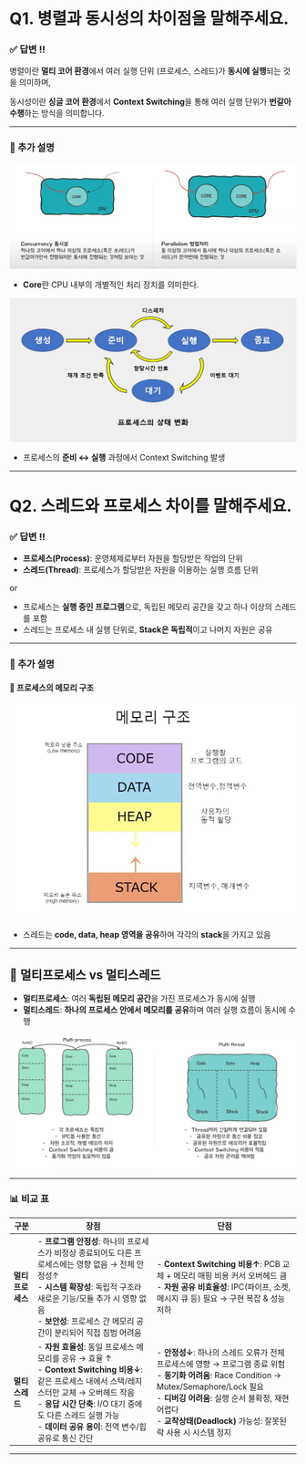 # Q1. 병렬과 동시성의 차이점을 말해주세요.

### ✅ 답변 !!
병렬이란 **멀티 코어 환경**에서 여러 실행 단위 (프로세스, 스레드)가 **동시에 실행**되는 것을 의미하며,  

동시성이란 **싱글 코어 환경**에서 **Context Switching**을 통해 여러 실행 단위가 **번갈아 수행**하는 방식을 의미합니다.  

---

### 🔎 추가 설명
![image.png](동시성과병렬처리.png)  
- **Core**란 CPU 내부의 개별적인 처리 장치를 의미한다.  

![image.png](프로세스상태변화.png)  
- 프로세스의 **준비 ↔ 실행** 과정에서 Context Switching 발생  

---

# Q2. 스레드와 프로세스 차이를 말해주세요.

### ✅ 답변 !!
- **프로세스(Process)**: 운영체제로부터 자원을 할당받은 작업의 단위  
- **스레드(Thread)**: 프로세스가 할당받은 자원을 이용하는 실행 흐름 단위  

or  

- 프로세스는 **실행 중인 프로그램**으로, 독립된 메모리 공간을 갖고 하나 이상의 스레드를 포함  
- 스레드는 프로세스 내 실행 단위로, **Stack은 독립적**이고 나머지 자원은 공유  

---

### 🔎 추가 설명

#### 📂 프로세스의 메모리 구조
![image.png](메모리구조.png)  

- 스레드는 **code, data, heap 영역을 공유**하며 각각의 **stack**을 가지고 있음  

---

## 🚀 멀티프로세스 vs 멀티스레드

- **멀티프로세스**: 여러 **독립된 메모리 공간**을 가진 프로세스가 동시에 실행  
- **멀티스레드**: **하나의 프로세스 안에서 메모리를 공유**하며 여러 실행 흐름이 동시에 수행  

![image.png](멀티프로세스_스레드.png)

---

### 📊 비교 표

| 구분 | 장점 | 단점 |
| --- | --- | --- |
| **멀티프로세스** | - **프로그램 안정성**: 하나의 프로세스가 비정상 종료되어도 다른 프로세스에는 영향 없음 → 전체 안정성↑ <br> - **시스템 확장성**: 독립적 구조라 새로운 기능/모듈 추가 시 영향 없음 <br> - **보안성**: 프로세스 간 메모리 공간이 분리되어 직접 침범 어려움 | - **Context Switching 비용↑**: PCB 교체 + 메모리 매핑 비용 커서 오버헤드 큼 <br> - **자원 공유 비효율성**: IPC(파이프, 소켓, 메시지 큐 등) 필요 → 구현 복잡 & 성능 저하 |
| **멀티스레드** | - **자원 효율성**: 동일 프로세스 메모리를 공유 → 효율 ↑ <br> - **Context Switching 비용↓**: 같은 프로세스 내에서 스택/레지스터만 교체 → 오버헤드 작음 <br> - **응답 시간 단축**: I/O 대기 중에도 다른 스레드 실행 가능 <br> - **데이터 공유 용이**: 전역 변수/힙 공유로 통신 간단 | - **안정성↓**: 하나의 스레드 오류가 전체 프로세스에 영향 → 프로그램 종료 위험 <br> - **동기화 어려움**: Race Condition → Mutex/Semaphore/Lock 필요 <br> - **디버깅 어려움**: 실행 순서 불확정, 재현 어렵다 <br> - **교착상태(Deadlock)** 가능성: 잘못된 락 사용 시 시스템 정지 |

---
